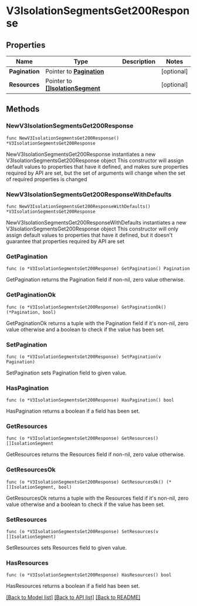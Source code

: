 # V3IsolationSegmentsGet200Response

## Properties

Name | Type | Description | Notes
------------ | ------------- | ------------- | -------------
**Pagination** | Pointer to [**Pagination**](Pagination.md) |  | [optional] 
**Resources** | Pointer to [**[]IsolationSegment**](IsolationSegment.md) |  | [optional] 

## Methods

### NewV3IsolationSegmentsGet200Response

`func NewV3IsolationSegmentsGet200Response() *V3IsolationSegmentsGet200Response`

NewV3IsolationSegmentsGet200Response instantiates a new V3IsolationSegmentsGet200Response object
This constructor will assign default values to properties that have it defined,
and makes sure properties required by API are set, but the set of arguments
will change when the set of required properties is changed

### NewV3IsolationSegmentsGet200ResponseWithDefaults

`func NewV3IsolationSegmentsGet200ResponseWithDefaults() *V3IsolationSegmentsGet200Response`

NewV3IsolationSegmentsGet200ResponseWithDefaults instantiates a new V3IsolationSegmentsGet200Response object
This constructor will only assign default values to properties that have it defined,
but it doesn't guarantee that properties required by API are set

### GetPagination

`func (o *V3IsolationSegmentsGet200Response) GetPagination() Pagination`

GetPagination returns the Pagination field if non-nil, zero value otherwise.

### GetPaginationOk

`func (o *V3IsolationSegmentsGet200Response) GetPaginationOk() (*Pagination, bool)`

GetPaginationOk returns a tuple with the Pagination field if it's non-nil, zero value otherwise
and a boolean to check if the value has been set.

### SetPagination

`func (o *V3IsolationSegmentsGet200Response) SetPagination(v Pagination)`

SetPagination sets Pagination field to given value.

### HasPagination

`func (o *V3IsolationSegmentsGet200Response) HasPagination() bool`

HasPagination returns a boolean if a field has been set.

### GetResources

`func (o *V3IsolationSegmentsGet200Response) GetResources() []IsolationSegment`

GetResources returns the Resources field if non-nil, zero value otherwise.

### GetResourcesOk

`func (o *V3IsolationSegmentsGet200Response) GetResourcesOk() (*[]IsolationSegment, bool)`

GetResourcesOk returns a tuple with the Resources field if it's non-nil, zero value otherwise
and a boolean to check if the value has been set.

### SetResources

`func (o *V3IsolationSegmentsGet200Response) SetResources(v []IsolationSegment)`

SetResources sets Resources field to given value.

### HasResources

`func (o *V3IsolationSegmentsGet200Response) HasResources() bool`

HasResources returns a boolean if a field has been set.


[[Back to Model list]](../README.md#documentation-for-models) [[Back to API list]](../README.md#documentation-for-api-endpoints) [[Back to README]](../README.md)


